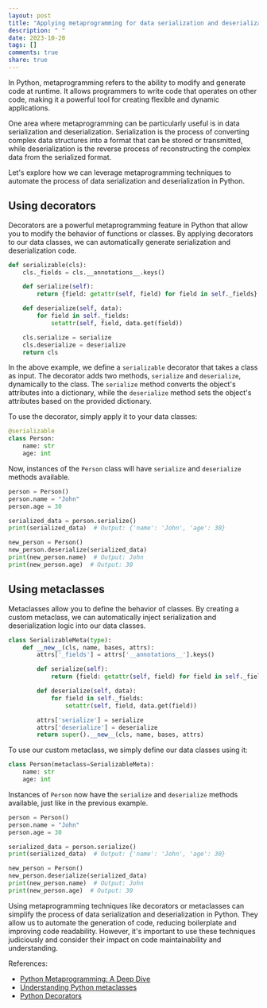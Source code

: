 ```yaml
---
layout: post
title: "Applying metaprogramming for data serialization and deserialization in Python"
description: " "
date: 2023-10-20
tags: []
comments: true
share: true
---
```


In Python, metaprogramming refers to the ability to modify and generate code at runtime. It allows programmers to write code that operates on other code, making it a powerful tool for creating flexible and dynamic applications.

One area where metaprogramming can be particularly useful is in data serialization and deserialization. Serialization is the process of converting complex data structures into a format that can be stored or transmitted, while deserialization is the reverse process of reconstructing the complex data from the serialized format.

Let's explore how we can leverage metaprogramming techniques to automate the process of data serialization and deserialization in Python.

## Using decorators

Decorators are a powerful metaprogramming feature in Python that allow you to modify the behavior of functions or classes. By applying decorators to our data classes, we can automatically generate serialization and deserialization code.

```python
def serializable(cls):
    cls._fields = cls.__annotations__.keys()

    def serialize(self):
        return {field: getattr(self, field) for field in self._fields}

    def deserialize(self, data):
        for field in self._fields:
            setattr(self, field, data.get(field))

    cls.serialize = serialize
    cls.deserialize = deserialize
    return cls
```

In the above example, we define a `serializable` decorator that takes a class as input. The decorator adds two methods, `serialize` and `deserialize`, dynamically to the class. The `serialize` method converts the object's attributes into a dictionary, while the `deserialize` method sets the object's attributes based on the provided dictionary.

To use the decorator, simply apply it to your data classes:

```python
@serializable
class Person:
    name: str
    age: int
```

Now, instances of the `Person` class will have `serialize` and `deserialize` methods available.

```python
person = Person()
person.name = "John"
person.age = 30

serialized_data = person.serialize()
print(serialized_data)  # Output: {'name': 'John', 'age': 30}

new_person = Person()
new_person.deserialize(serialized_data)
print(new_person.name)  # Output: John
print(new_person.age)  # Output: 30
```

## Using metaclasses

Metaclasses allow you to define the behavior of classes. By creating a custom metaclass, we can automatically inject serialization and deserialization logic into our data classes.

```python
class SerializableMeta(type):
    def __new__(cls, name, bases, attrs):
        attrs['_fields'] = attrs['__annotations__'].keys()

        def serialize(self):
            return {field: getattr(self, field) for field in self._fields}

        def deserialize(self, data):
            for field in self._fields:
                setattr(self, field, data.get(field))

        attrs['serialize'] = serialize
        attrs['deserialize'] = deserialize
        return super().__new__(cls, name, bases, attrs)
```

To use our custom metaclass, we simply define our data classes using it:

```python
class Person(metaclass=SerializableMeta):
    name: str
    age: int
```

Instances of `Person` now have the `serialize` and `deserialize` methods available, just like in the previous example.

```python
person = Person()
person.name = "John"
person.age = 30

serialized_data = person.serialize()
print(serialized_data)  # Output: {'name': 'John', 'age': 30}

new_person = Person()
new_person.deserialize(serialized_data)
print(new_person.name)  # Output: John
print(new_person.age)  # Output: 30
```

Using metaprogramming techniques like decorators or metaclasses can simplify the process of data serialization and deserialization in Python. They allow us to automate the generation of code, reducing boilerplate and improving code readability. However, it's important to use these techniques judiciously and consider their impact on code maintainability and understanding.

References:
- [Python Metaprogramming: A Deep Dive](https://realpython.com/python-metaclasses/)
- [Understanding Python metaclasses](https://stackabuse.com/understanding-python-metaclasses/)
- [Python Decorators](https://realpython.com/primer-on-python-decorators/)